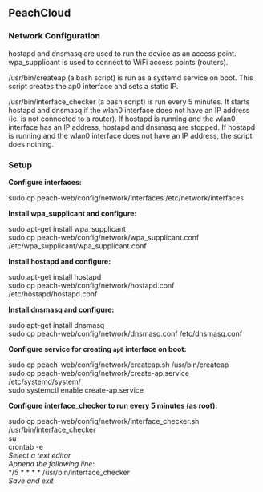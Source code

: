 ## PeachCloud

### Network Configuration

hostapd and dnsmasq are used to run the device as an access point. wpa_supplicant is used to connect to WiFi access points (routers).

/usr/bin/createap (a bash script) is run as a systemd service on boot. This script creates the ap0 interface and sets a static IP.

/usr/bin/interface_checker (a bash script) is run every 5 minutes. It starts hostapd and dnsmasq if the wlan0 interface does not have an IP address (ie. is not connected to a router). If hostapd is running and the wlan0 interface has an IP address, hostapd and dnsmasq are stopped. If hostapd is running and the wlan0 interface does not have an IP address, the script does nothing.

### Setup

**Configure interfaces:**

sudo cp peach-web/config/network/interfaces /etc/network/interfaces

**Install wpa_supplicant and configure:**

sudo apt-get install wpa_supplicant  
sudo cp peach-web/config/network/wpa_supplicant.conf /etc/wpa_supplicant/wpa_supplicant.conf

**Install hostapd and configure:**

sudo apt-get install hostapd  
sudo cp peach-web/config/network/hostapd.conf /etc/hostapd/hostapd.conf

**Install dnsmasq and configure:**

sudo apt-get install dnsmasq  
sudo cp peach-web/config/network/dnsmasq.conf /etc/dnsmasq.conf

**Configure service for creating `ap0` interface on boot:**

sudo cp peach-web/config/network/createap.sh /usr/bin/createap  
sudo cp peach-web/config/network/create-ap.service /etc/systemd/system/  
sudo systemctl enable create-ap.service  

**Configure interface_checker to run every 5 minutes (as root):**

sudo cp peach-web/config/network/interface_checker.sh /usr/bin/interface_checker  
su  
crontab -e  
_Select a text editor_  
_Append the following line:_  
*/5 * * * * /usr/bin/interface_checker  
_Save and exit_  
